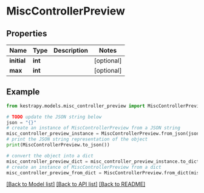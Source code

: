 # MiscControllerPreview


## Properties

Name | Type | Description | Notes
------------ | ------------- | ------------- | -------------
**initial** | **int** |  | [optional] 
**max** | **int** |  | [optional] 

## Example

```python
from kestrapy.models.misc_controller_preview import MiscControllerPreview

# TODO update the JSON string below
json = "{}"
# create an instance of MiscControllerPreview from a JSON string
misc_controller_preview_instance = MiscControllerPreview.from_json(json)
# print the JSON string representation of the object
print(MiscControllerPreview.to_json())

# convert the object into a dict
misc_controller_preview_dict = misc_controller_preview_instance.to_dict()
# create an instance of MiscControllerPreview from a dict
misc_controller_preview_from_dict = MiscControllerPreview.from_dict(misc_controller_preview_dict)
```
[[Back to Model list]](../README.md#documentation-for-models) [[Back to API list]](../README.md#documentation-for-api-endpoints) [[Back to README]](../README.md)


